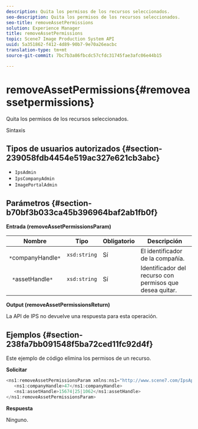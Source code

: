 ```yaml
---
description: Quita los permisos de los recursos seleccionados.
seo-description: Quita los permisos de los recursos seleccionados.
seo-title: removeAssetPermissions
solution: Experience Manager
title: removeAssetPermissions
topic: Scene7 Image Production System API
uuid: 5a351862-f412-4d89-90b7-9e70a26eacbc
translation-type: tm+mt
source-git-commit: 7bc7b3a86fbcdc57cfdc31745fae3afc06e44b15

---
```



# removeAssetPermissions{#removeassetpermissions}

Quita los permisos de los recursos seleccionados.

Sintaxis

## Tipos de usuarios autorizados {#section-239058fdb4454e519ac327e621cb3abc}

* `IpsAdmin`
* `IpsCompanyAdmin`
* `ImagePortalAdmin`

## Parámetros {#section-b70bf3b033ca45b396964baf2ab1fb0f}

**Entrada (removeAssetPermissionsParam)**

| Nombre | Tipo | Obligatorio | Descripción |
|---|---|---|---|
| ` *`companyHandle`*` | `xsd:string` | Sí | El identificador de la compañía. |
| ` *`assetHandle`*` | `xsd:string` | Sí | Identificador del recurso con permisos que desea quitar. |

**Output (removeAssetPermissionsReturn)**

La API de IPS no devuelve una respuesta para esta operación.

## Ejemplos {#section-238fa7bb091548f5ba72ced11fc92d4f}

Este ejemplo de código elimina los permisos de un recurso.

**Solicitar**

```java
<ns1:removeAssetPermissionsParam xmlns:ns1="http://www.scene7.com/IpsApi/xsd">
   <ns1:companyHandle>47</ns1:companyHandle>
   <ns1:assetHandle>15674|25|1062</ns1:assetHandle>
</ns1:removeAssetPermissionsParam>
```

**Respuesta**

Ninguno.
